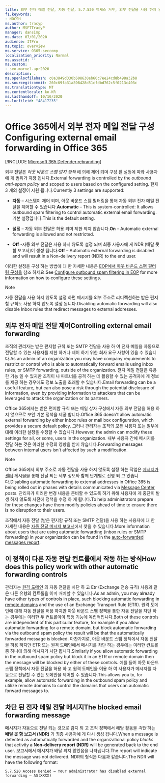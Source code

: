 ```yaml
---
title: 외부 전자 메일 전달, 자동 전달, 5.7.520 액세스 거부, 외부 전달을 사용 하지 않도록 설정, 관리자가 외부 전달을 사용 하지 않도록 설정, 아웃 바운드 스팸 방지 정책
f1.keywords:
- NOCSH
ms.author: tracyp
author: MSFTTracyP
manager: dansimp
ms.date: 07/01/2020
audience: ITPro
ms.topic: overview
ms.service: O365-seccomp
localization_priority: Normal
ms.assetid: ''
ms.custom:
- seo-marvel-apr2020
description: .
ms.openlocfilehash: c0a3849d330b508630eb60c7ee24cd8b498a32b8
ms.sourcegitcommit: 260c69fa31a898428d51cfdbd762c5f0213c403c
ms.translationtype: MT
ms.contentlocale: ko-KR
ms.lasthandoff: 10/10/2020
ms.locfileid: "48417235"
---
```

# <a name="configuring-external-email-forwarding-in-office-365"></a><span data-ttu-id="0d6c0-103">Office 365에서 외부 전자 메일 전달 구성</span><span class="sxs-lookup"><span data-stu-id="0d6c0-103">Configuring external email forwarding in Office 365</span></span>

[!INCLUDE [Microsoft 365 Defender rebranding](../includes/microsoft-defender-for-office.md)]


<span data-ttu-id="0d6c0-104">외부 전달은 *아웃 바운드 스팸 방지 정책* 에 의해 제어 되며 구성 된 설정에 따라 사용자에 게 범위가 지정 됩니다.</span><span class="sxs-lookup"><span data-stu-id="0d6c0-104">External forwarding is controlled by the *outbound anti-spam policy* and scoped to users based on the configured setting.</span></span> <span data-ttu-id="0d6c0-105">현재 3 개의 설정이 지원 됩니다.</span><span class="sxs-lookup"><span data-stu-id="0d6c0-105">Currently 3 settings are supported:</span></span>

- <span data-ttu-id="0d6c0-106">**자동** – 시스템이 제어 되며, 아웃 바운드 스팸 필터링을 통해 자동 외부 전자 메일 전달을 제어할 수 있습니다.</span><span class="sxs-lookup"><span data-stu-id="0d6c0-106">**Automatic** – This is system-controlled: It allows outbound spam filtering to control automatic external email forwarding.</span></span> <span data-ttu-id="0d6c0-107">기본 설정입니다.</span><span class="sxs-lookup"><span data-stu-id="0d6c0-107">This is the default setting.</span></span>

- <span data-ttu-id="0d6c0-108">**설정** – 자동 외부 전달은 허용 되며 제한 되지 않습니다.</span><span class="sxs-lookup"><span data-stu-id="0d6c0-108">**On** – Automatic external forwarding is allowed and not restricted.</span></span>

- <span data-ttu-id="0d6c0-109">**Off** -자동 외부 전달은 사용 하지 않도록 설정 되며 최종 사용자에 게 NDR (배달 못 함 보고서)이 생성 됩니다.</span><span class="sxs-lookup"><span data-stu-id="0d6c0-109">**Off** – Automatic external forwarding is disabled and will result in a Non-delivery report (NDR) to the end user.</span></span>

<span data-ttu-id="0d6c0-110">이러한 설정을 구성 하는 방법에 대 한 자세한 내용은 [EOP에서 아웃 바운드 스팸 필터링 구성을](https://docs.microsoft.com/microsoft-365/security/office-365-security/configure-the-outbound-spam-policy?view=o365-worldwide&preserve-view=true) 참조 하세요.</span><span class="sxs-lookup"><span data-stu-id="0d6c0-110">See [Configure outbound spam filtering in EOP](https://docs.microsoft.com/microsoft-365/security/office-365-security/configure-the-outbound-spam-policy?view=o365-worldwide&preserve-view=true) for more information on how to configure these settings.</span></span>

> [!NOTE]
> <span data-ttu-id="0d6c0-111">자동 전달을 사용 하지 않도록 설정 하면 메시지를 외부 주소로 리디렉션하는 받은 편지함 규칙도 사용 하지 않도록 설정 됩니다.</span><span class="sxs-lookup"><span data-stu-id="0d6c0-111">Disabling automatic forwarding will also disable Inbox rules that redirect messages to external addresses.</span></span>

## <a name="controlling-external-email-forwarding"></a><span data-ttu-id="0d6c0-112">외부 전자 메일 전달 제어</span><span class="sxs-lookup"><span data-stu-id="0d6c0-112">Controlling external email forwarding</span></span>

<span data-ttu-id="0d6c0-113">조직의 관리자는 받은 편지함 규칙 또는 SMTP 전달을 사용 하 여 전자 메일을 자동으로 전달할 수 있는 사용자를 제한 하거나 제어 하기 위한 회사 요구 사항이 있을 수 있습니다.</span><span class="sxs-lookup"><span data-stu-id="0d6c0-113">As an admin of an organization you may have company requirements to restrict or control who is able to automatically forward emails using inbox rules, or SMTP forwarding, outside of the organization.</span></span> <span data-ttu-id="0d6c0-114">전자 메일 전달은 유용한 기능 일 수 있지만 조직이 나 파트너를 공격 하는 데 활용할 수 있는 공격자에 게 정보를 제공 하는 경우에도 정보 노출을 초래할 수 있습니다.</span><span class="sxs-lookup"><span data-stu-id="0d6c0-114">Email forwarding can be a useful feature, but can also pose a risk through the potential disclosure of information, even by providing information to attackers that can be leveraged to attack the organization or its partners.</span></span>

<span data-ttu-id="0d6c0-115">Office 365에서는 받은 편지함 규칙 또는 메일 상자 구성에서 자동 외부 전달을 허용 하지 않으므로 보안 기본 정책을 제공 합니다.</span><span class="sxs-lookup"><span data-stu-id="0d6c0-115">Office 365 doesn't allow automatic external forwarding by either Inbox rules or mail box configuration, which provides a secure default policy.</span></span> <span data-ttu-id="0d6c0-116">그러나 관리자는 조직의 모든 사용자 또는 일부에 대해 이러한 설정을 수정할 수 있습니다.</span><span class="sxs-lookup"><span data-stu-id="0d6c0-116">However, the admin can modify these settings for all, or some, users in the organization.</span></span> <span data-ttu-id="0d6c0-117">내부 사용자 간에 메시지를 전달 하는 것은 이러한 수정의 영향을 받지 않습니다.</span><span class="sxs-lookup"><span data-stu-id="0d6c0-117">Forwarding messages between internal users isn't affected by such a modification.</span></span>

> [!NOTE]
> <span data-ttu-id="0d6c0-118">Office 365에서 외부 주소로 자동 전달을 사용 하지 않도록 설정 하는 작업은 [메시지가 센터](https://admin.microsoft.com/Adminportal/Home?source=applauncher&ref=/MessageCenter) 게시물을 통해 전달 되는 세부 정보와 함께 단계별로 진행 되 고 있습니다.</span><span class="sxs-lookup"><span data-stu-id="0d6c0-118">Disabling automatic forwarding to external addresses in Office 365 is being rolled out in phases with details communicated via [Message Center](https://admin.microsoft.com/Adminportal/Home?source=applauncher&ref=/MessageCenter) posts.</span></span> <span data-ttu-id="0d6c0-119">관리자가 이러한 변경 내용을 준비할 수 있도록 하기 위해 사용자에 게 중단이 발생 하지 않도록 사전에 정책을 수정 하 게 됩니다.</span><span class="sxs-lookup"><span data-stu-id="0d6c0-119">To help administrators prepare for these changes have them modify policies ahead of time to ensure there is no disruption to their users.</span></span>

<span data-ttu-id="0d6c0-120">조직에서 자동 전달 (받은 편지함 규칙 또는 SMTP 전달)을 사용 하는 사용자에 대 한 자세한 내용은 [자동 전달 메시지 보고서](https://docs.microsoft.com/microsoft-365/security/office-365-security/mfi-auto-forwarded-messages-report?view=o365-worldwide&preserve-view=true)에서 찾을 수 있습니다.</span><span class="sxs-lookup"><span data-stu-id="0d6c0-120">More information about users that are using automatic forwarding (inbox rules or SMTP forwarding) in your organization can be found in the [auto-forwarded messages report](https://docs.microsoft.com/microsoft-365/security/office-365-security/mfi-auto-forwarded-messages-report?view=o365-worldwide&preserve-view=true).</span></span>

## <a name="how-does-this-policy-work-with-other-automatic-forwarding-controls"></a><span data-ttu-id="0d6c0-121">이 정책이 다른 자동 전달 컨트롤에서 작동 하는 방식</span><span class="sxs-lookup"><span data-stu-id="0d6c0-121">How does this policy work with other automatic forwarding controls</span></span>

<span data-ttu-id="0d6c0-122">관리자는 [원격 도메인](https://docs.microsoft.com/exchange/mail-flow-best-practices/remote-domains/remote-domains) 의 자동 전달을 차단 하 고 Etr (Exchange 전송 규칙) 사용과 같은 다른 유형의 컨트롤을 이미 배치할 수 있습니다.</span><span class="sxs-lookup"><span data-stu-id="0d6c0-122">As an admin, you may already have other types of controls in place, such blocking automatic forwarding in [remote domains](https://docs.microsoft.com/exchange/mail-flow-best-practices/remote-domains/remote-domains) and the use of an Exchange Transport Rule (ETR).</span></span> <span data-ttu-id="0d6c0-123">원격 도메인에 대해 자동 전달을 허용 하지만 아웃 바운드 스팸 정책을 통한 자동 전달을 차단 하는 경우에는 이러한 두 컨트롤이이 특정 기능에 독립적입니다.</span><span class="sxs-lookup"><span data-stu-id="0d6c0-123">Both of these controls are independent of this particular feature, for example if you allow automatic forwarding for a remote domain, but block automatic forwarding via the outbound spam policy the result will be that the automatically forwarded message is blocked.</span></span> <span data-ttu-id="0d6c0-124">마찬가지로, 아웃 바운드 스팸 정책에서 자동 전달을 허용 하지만 ETR 또는 원격 도메인에서 메시지를 차단 하는 경우에는 이러한 컨트롤 중 하나에 의해 메시지가 차단 됩니다.</span><span class="sxs-lookup"><span data-stu-id="0d6c0-124">Similarly if you allow automatic forwarding in the outbound spam policy but block it in an ETR or remote domain then the message will be blocked by either of these controls.</span></span> <span data-ttu-id="0d6c0-125">예를 들어 아웃 바운드 스팸 정책에서 자동 전달을 허용 하 고 원격 도메인을 이용 하 여 사용자가 메시지를 자동으로 전달할 수 있는 도메인을 제어할 수 있습니다.</span><span class="sxs-lookup"><span data-stu-id="0d6c0-125">This allows you to, for example, allow automatic forwarding in the outbound spam policy and utilize remote domains to control the domains that users can automatic forward messages to.</span></span>


## <a name="the-blocked-email-forwarding-message"></a><span data-ttu-id="0d6c0-126">차단 된 전자 메일 전달 메시지</span><span class="sxs-lookup"><span data-stu-id="0d6c0-126">The blocked email forwarding message</span></span>

<span data-ttu-id="0d6c0-127">메시지가 자동으로 전달 되는 것으로 감지 되 고 조직 정책에서 해당 활동을 *차단* 하는 **배달 못 함 보고서 (NDR)** 가 최종 사용자에 게 다시 생성 됩니다.</span><span class="sxs-lookup"><span data-stu-id="0d6c0-127">When a message is detected as automatically forwarded and the organizational policy *blocks* that activity a **Non-delivery report (NDR)** will be generated back to the end user.</span></span> <span data-ttu-id="0d6c0-128">보고서에서 메시지가 배달 되지 않았음을 나타냅니다.</span><span class="sxs-lookup"><span data-stu-id="0d6c0-128">The report will indicate the message was not delivered.</span></span> <span data-ttu-id="0d6c0-129">NDR의 형식은 다음과 같습니다.</span><span class="sxs-lookup"><span data-stu-id="0d6c0-129">The NDR will have the following format:</span></span> 

`5.7.520 Access Denied – Your administrator has disabled external forwarding – AS(XXXX)`
